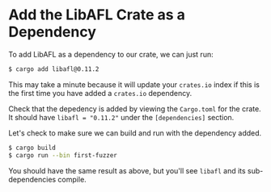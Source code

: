 # Add the LibAFL Crate as a Dependency

To add LibAFL as a dependency to our crate, we can just run:

```sh
$ cargo add libafl@0.11.2
```

This may take a minute because it will update your `crates.io` index if this is the
first time you have added a `crates.io` dependency.

Check that the depedency is added by viewing the `Cargo.toml` for the crate. It should
have `libafl = "0.11.2"` under the `[dependencies]` section.

Let's check to make sure we can build and run with the dependency added.

```sh
$ cargo build
$ cargo run --bin first-fuzzer
```

You should have the same result as above, but you'll see `libafl` and its
sub-dependencies compile.
